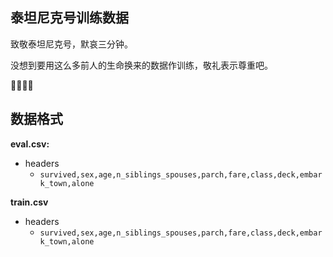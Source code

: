 ## 泰坦尼克号训练数据
致敬泰坦尼克号，默哀三分钟。

没想到要用这么多前人的生命换来的数据作训练，敬礼表示尊重吧。

🙏🙏🙏🙏

## 数据格式
**eval.csv:**
- headers
    - `survived,sex,age,n_siblings_spouses,parch,fare,class,deck,embark_town,alone`

**train.csv**
- headers
    - `survived,sex,age,n_siblings_spouses,parch,fare,class,deck,embark_town,alone`